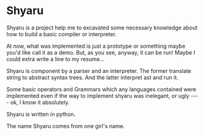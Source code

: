 # Shyaru

Shyaru is a project help me to excavated some necessary knowledge about how to build a basic compiler or interpreter.

At now, what was implemented is just a prototype or something maybe you'd like call it as a demo. But, as you see,
anyway, it can be run! Maybe I could extra write a line to my resume...

Shyaru is component by a parser and an interpreter. The former translate string to abstract syntax trees. And the latter
interpret ast and run it.

Some basic operators and Grammars which any languages contained were implemented even if the way to implement shyaru was
 inelegant, or ugly ---- ok, I know it absolutely.

Shyaru is written in python.

The name Shyaru comes from one girl's name.